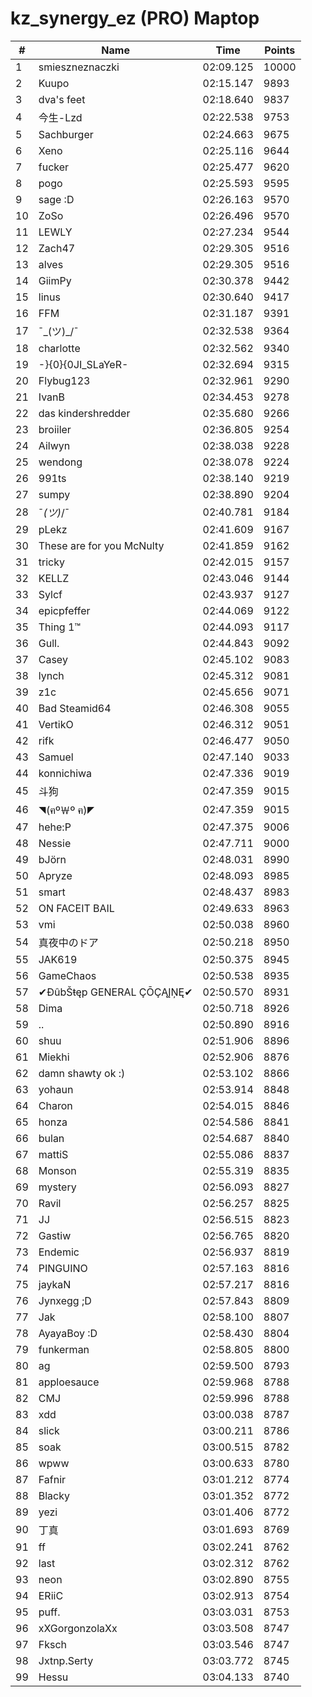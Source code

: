# kz_synergy_ez (PRO) Maptop

|  # | Name | Time | Points |
|-------------- | -------------- | -------------- | -------------- | 
| 1 | smieszneznaczki | 02:09.125 | 10000 | 
| 2 | Kuupo | 02:15.147 | 9893 | 
| 3 | dva's feet | 02:18.640 | 9837 | 
| 4 | 今生-Lzd | 02:22.538 | 9753 | 
| 5 | Sachburger | 02:24.663 | 9675 | 
| 6 | Xeno | 02:25.116 | 9644 | 
| 7 | fucker | 02:25.477 | 9620 | 
| 8 | pogo | 02:25.593 | 9595 | 
| 9 | sage :D | 02:26.163 | 9570 | 
| 10 | ZoSo | 02:26.496 | 9570 | 
| 11 | LEWLY | 02:27.234 | 9544 | 
| 12 | Zach47 | 02:29.305 | 9516 | 
| 13 | alves | 02:29.305 | 9516 | 
| 14 | GiimPy | 02:30.378 | 9442 | 
| 15 | linus | 02:30.640 | 9417 | 
| 16 | FFM | 02:31.187 | 9391 | 
| 17 | ¯\_(ツ)_/¯ | 02:32.538 | 9364 | 
| 18 | charlotte | 02:32.562 | 9340 | 
| 19 | -}{0}{0JI_SLaYeR- | 02:32.694 | 9315 | 
| 20 | Flybug123 | 02:32.961 | 9290 | 
| 21 | IvanB | 02:34.453 | 9278 | 
| 22 | das kindershredder | 02:35.680 | 9266 | 
| 23 | broiiler | 02:36.805 | 9254 | 
| 24 | Ailwyn | 02:38.038 | 9228 | 
| 25 | wendong | 02:38.078 | 9224 | 
| 26 | 991ts | 02:38.140 | 9219 | 
| 27 | sumpy | 02:38.890 | 9204 | 
| 28 | ¯_(ツ)_/¯ | 02:40.781 | 9184 | 
| 29 | pLekz | 02:41.609 | 9167 | 
| 30 | These are for you McNulty | 02:41.859 | 9162 | 
| 31 | tricky | 02:42.015 | 9157 | 
| 32 | KELLZ | 02:43.046 | 9144 | 
| 33 | Sylcf | 02:43.937 | 9127 | 
| 34 | epicpfeffer | 02:44.069 | 9122 | 
| 35 | Thing 1™ | 02:44.093 | 9117 | 
| 36 | Gull. | 02:44.843 | 9092 | 
| 37 | Casey | 02:45.102 | 9083 | 
| 38 | lynch | 02:45.312 | 9081 | 
| 39 | z1c | 02:45.656 | 9071 | 
| 40 | Bad Steamid64 | 02:46.308 | 9055 | 
| 41 | VertikO | 02:46.312 | 9051 | 
| 42 | rifk | 02:46.477 | 9050 | 
| 43 | Samuel | 02:47.140 | 9033 | 
| 44 | konnichiwa | 02:47.336 | 9019 | 
| 45 | 斗狗 | 02:47.359 | 9015 | 
| 46 | ◥(ฅº￦º ฅ)◤ | 02:47.359 | 9015 | 
| 47 | hehe:P | 02:47.375 | 9006 | 
| 48 | Nessie | 02:47.711 | 9000 | 
| 49 | bJörn | 02:48.031 | 8990 | 
| 50 | Apryze | 02:48.093 | 8985 | 
| 51 | smart | 02:48.437 | 8983 | 
| 52 | ON FACEIT BAIL | 02:49.633 | 8963 | 
| 53 | vmi | 02:50.038 | 8960 | 
| 54 | 真夜中のドア | 02:50.218 | 8950 | 
| 55 | JAK619 | 02:50.375 | 8945 | 
| 56 | GameChaos | 02:50.538 | 8935 | 
| 57 | ✔ĐûbŠŧęp GENERAL ÇŌÇĄĮŅĘ✔ | 02:50.570 | 8931 | 
| 58 | Dima | 02:50.718 | 8926 | 
| 59 | .. | 02:50.890 | 8916 | 
| 60 | shuu | 02:51.906 | 8896 | 
| 61 | Miekhi | 02:52.906 | 8876 | 
| 62 | damn shawty ok :) | 02:53.102 | 8866 | 
| 63 | yohaun | 02:53.914 | 8848 | 
| 64 | Charon | 02:54.015 | 8846 | 
| 65 | honza | 02:54.586 | 8841 | 
| 66 | bulan | 02:54.687 | 8840 | 
| 67 | mattiS | 02:55.086 | 8837 | 
| 68 | Monson | 02:55.319 | 8835 | 
| 69 | mystery | 02:56.093 | 8827 | 
| 70 | Ravil | 02:56.257 | 8825 | 
| 71 | JJ | 02:56.515 | 8823 | 
| 72 | Gastiw | 02:56.765 | 8820 | 
| 73 | Endemic | 02:56.937 | 8819 | 
| 74 | PINGUINO | 02:57.163 | 8816 | 
| 75 | jaykaN | 02:57.217 | 8816 | 
| 76 | Jynxegg ;D | 02:57.843 | 8809 | 
| 77 | Jak | 02:58.100 | 8807 | 
| 78 | AyayaBoy :D | 02:58.430 | 8804 | 
| 79 | funkerman | 02:58.805 | 8800 | 
| 80 | ag | 02:59.500 | 8793 | 
| 81 | apploesauce | 02:59.968 | 8788 | 
| 82 | CMJ | 02:59.996 | 8788 | 
| 83 | xdd | 03:00.038 | 8787 | 
| 84 | slick | 03:00.211 | 8786 | 
| 85 | soak | 03:00.515 | 8782 | 
| 86 | wpww | 03:00.633 | 8780 | 
| 87 | Fafnir | 03:01.212 | 8774 | 
| 88 | Blacky | 03:01.352 | 8772 | 
| 89 | yezi | 03:01.406 | 8772 | 
| 90 | 丁真 | 03:01.693 | 8769 | 
| 91 | ff | 03:02.241 | 8762 | 
| 92 | last | 03:02.312 | 8762 | 
| 93 | neon | 03:02.890 | 8755 | 
| 94 | ERiiC | 03:02.913 | 8754 | 
| 95 | puff. | 03:03.031 | 8753 | 
| 96 | xXGorgonzolaXx | 03:03.508 | 8747 | 
| 97 | Fksch | 03:03.546 | 8747 | 
| 98 | Jxtnp.Serty | 03:03.772 | 8745 | 
| 99 | Hessu | 03:04.133 | 8740 | 

